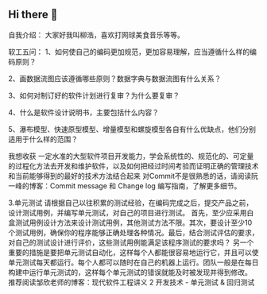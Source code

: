 ## Hi there 👋

<!--
**neloneli/neloneli** is a ✨ _special_ ✨ repository because its `README.md` (this file) appears on your GitHub profile.

Here are some ideas to get you started:

- 🔭 I’m currently working on ...
- 🌱 I’m currently learning ...
- 👯 I’m looking to collaborate on ...
- 🤔 I’m looking for help with ...
- 💬 Ask me about ...
- 📫 How to reach me: ...
- 😄 Pronouns: ...
- ⚡ Fun fact: ...
-->
自我介绍：
大家好我叫柳浩，喜欢打网球美食音乐等等。

软工五问：
1、如何使自己的编码更加规范，更加容易理解，应当遵循什么样的编码原则？

2、画数据流图应该遵循哪些原则？数据字典与数据流图有什么关系？

3、如何对制订好的软件计划进行复审？为什么要复审？

4、什么是软件设计说明书，主要包括什么内容？

5、瀑布模型、快速原型模型、增量模型和螺旋模型各自有什么优缺点，他们分别适用于什么样的范围？

我想收获
一定水准的大型软件项目开发能力，学会系统性的、规范化的、可定量的过程化方法去开发和维护软件，以及如何把经过时间考验而证明正确的管理技术和当前能够得到的最好的技术方法结合起来
对Commit不是很熟悉的话，请阅读阮一峰的博客：Commit message 和 Change log 编写指南，了解更多细节。

3.单元测试
请根据自己以往积累的测试经验，在编码完成之后，提交产品之前，设计测试用例，并编写单元测试，对自己的项目进行测试。
首先，至少应采用白盒测试用例设计方法来设计测试用例，其他测试方法不限。其次，要设计至少10个测试用例，确保你的程序能够正确处理各种情况。最后，结合测试评估的要求，对自己的测试设计进行评价，这些测试用例能满足该程序测试的要求吗？
另一个重要的措施是要把单元测试自动化，这样每个人都能很容易地运行它，并且可以使单元测试每天都运行。每个人都可以随时在自己的机器上运行。团队一般是在每日构建中运行单元测试的，这样每个单元测试的错误就能及时被发现并得到修改。
推荐阅读邹欣老师的博客：现代软件工程讲义 2 开发技术 - 单元测试 & 回归测试
